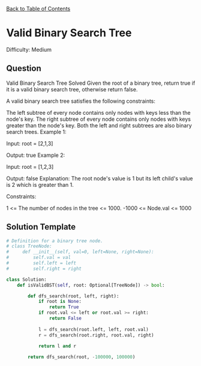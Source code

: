 [Back to Table of Contents](../README.md)

# Valid Binary Search Tree
Difficulty: Medium

## Question
Valid Binary Search Tree
Solved 
Given the root of a binary tree, return true if it is a valid binary search tree, otherwise return false.

A valid binary search tree satisfies the following constraints:

The left subtree of every node contains only nodes with keys less than the node's key.
The right subtree of every node contains only nodes with keys greater than the node's key.
Both the left and right subtrees are also binary search trees.
Example 1:



Input: root = [2,1,3]

Output: true
Example 2:



Input: root = [1,2,3]

Output: false
Explanation: The root node's value is 1 but its left child's value is 2 which is greater than 1.

Constraints:

1 <= The number of nodes in the tree <= 1000.
-1000 <= Node.val <= 1000

## Solution Template
```python
# Definition for a binary tree node.
# class TreeNode:
#     def __init__(self, val=0, left=None, right=None):
#         self.val = val
#         self.left = left
#         self.right = right

class Solution:
    def isValidBST(self, root: Optional[TreeNode]) -> bool:

        def dfs_search(root, left, right):
            if root is None:
                return True
            if root.val <= left or root.val >= right:
                return False
            
            l = dfs_search(root.left, left, root.val)
            r = dfs_search(root.right, root.val, right)

            return l and r
        
        return dfs_search(root, -100000, 100000)

            

        
```
